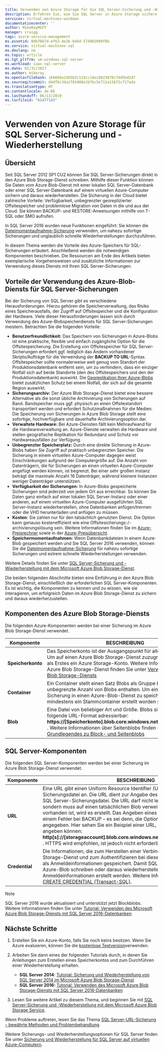 ```yaml
---
title: Verwenden von Azure Storage für die SQL Server-Sicherung und -Wiederherstellung | Microsoft Docs
description: Erfahren Sie, wie Sie SQL Server in Azure Storage sichern. Erläutert die Vorteile der Sicherung von SQL-Datenbanken in Azure Storage.
services: virtual-machines-windows
documentationcenter: ''
author: MikeRayMSFT
manager: craigg
tags: azure-service-management
ms.assetid: 0db7667d-ef63-4e2b-bd4d-574802090f8b
ms.service: virtual-machines-sql
ms.devlang: na
ms.topic: article
ms.tgt_pltfrm: vm-windows-sql-server
ms.workload: iaas-sql-server
ms.date: 01/31/2017
ms.author: mikeray
ms.openlocfilehash: 1b6660a1565b3c119cc1dec0823870c7dd5bd24f
ms.sourcegitcommit: d4dfbc34a1f03488e1b7bc5e711a11b72c717ada
ms.translationtype: HT
ms.contentlocale: de-DE
ms.lasthandoff: 06/13/2019
ms.locfileid: "61477143"
---
```

# <a name="use-azure-storage-for-sql-server-backup-and-restore"></a>Verwenden von Azure Storage für SQL Server-Sicherung und -Wiederherstellung
## <a name="overview"></a>Übersicht
Seit SQL Server 2012 SP1 CU2 können Sie SQL Server-Sicherungen direkt in den Azure Blob Storage-Dienst schreiben. Mithilfe dieser Funktion können Sie Daten vom Azure Blob-Dienst mit einer lokalen SQL Server-Datenbank oder einer SQL Server-Datenbank auf einem virtuellen Azure-Computer sichern und daraus wiederherstellen. Die Sicherung in der Cloud bietet zahlreiche Vorteile: Verfügbarkeit, unbegrenzter georeplizierter Offsitespeicher und problemlose Migration von Daten in die und aus der Cloud. Sie können BACKUP- und RESTORE-Anweisungen mithilfe von T-SQL oder SMO aufrufen.

In SQL Server 2016 wurden neue Funktionen eingeführt: Sie können die [Dateimomentaufnahme-Sicherung](https://msdn.microsoft.com/library/mt169363.aspx) verwenden, um nahezu sofortige Sicherungen und unglaublich schnelle Wiederherstellungen durchzuführen.

In diesem Thema werden die Vorteile des Azure-Speichers für SQL-Sicherungen erläutert. Anschließend werden die notwendigen Komponenten beschrieben. Die Ressourcen am Ende des Artikels bieten exemplarische Vorgehensweisen und zusätzliche Informationen zur Verwendung dieses Diensts mit Ihren SQL Server-Sicherungen.

## <a name="benefits-of-using-the-azure-blob-service-for-sql-server-backups"></a>Vorteile der Verwendung des Azure-Blob-Diensts für SQL Server-Sicherungen
Bei der Sicherung von SQL Server gibt es verschiedene Herausforderungen. Hierzu gehören die Speicherverwaltung, das Risiko eines Speicherausfalls, der Zugriff auf Offsitespeicher und die Konfiguration der Hardware. Viele dieser Herausforderungen lassen sich durch Verwendung des Azure-Blobspeicherdiensts für SQL Server-Sicherungen meistern. Betrachten Sie die folgenden Vorteile:

* **Benutzerfreundlichkeit:** Das Speichern von Sicherungen in Azure-Blobs ist eine praktische, flexible und einfach zugängliche Option für die Offsitespeicherung. Die Erstellung von Offsitespeicher für SQL Server-Sicherungen erfordert ggf. lediglich das Ändern vorhandener Skripts/Aufträge für die Verwendung der **BACKUP TO URL**-Syntax. Offsitespeicher sollte normalerweise weit genug vom Standort der Produktionsdatenbank entfernt sein, um zu verhindern, dass ein einziger Notfall sich auf beide Standorte (den des Offsitespeichers und den der Produktionsdatenbank) auswirkt. Die [Georeplikation Ihrer Azure-Blobs](../../../storage/common/storage-redundancy.md) bietet zusätzlichen Schutz bei einem Notfall, der sich auf die gesamte Region auswirkt.
* **Sicherungsarchiv:** Der Azure Blob Storage-Dienst bietet eine bessere Alternative als die sonst übliche Archivierung von Sicherungen auf Band. Bandspeicher muss ggf. physisch an einen Offsitestandort transportiert werden und erfordert Schutzmaßnahmen für die Medien. Die Speicherung von Sicherungen in Azure Blob Storage stellt eine sofortige, hochverfügbare und dauerhafte Archivierungsoption dar.
* **Verwaltete Hardware:** Bei Azure-Diensten fällt kein Mehraufwand für die Hardwareverwaltung an. Azure-Dienste verwalten die Hardware und stellen geografische Replikation für Redundanz und Schutz vor Hardwareausfällen zur Verfügung.
* **Unbegrenzter Speicherplatz:** Durch eine direkte Sicherung in Azure-Blobs haben Sie Zugriff auf praktisch unbegrenzten Speicher. Die Sicherung in einem virtuellen Azure-Computer dagegen weist Einschränkungen aufgrund der Computergröße auf. Die Anzahl von Datenträgern, die für Sicherungen an einen virtuellen Azure-Computer angefügt werden können, ist begrenzt. Bei einer sehr großen Instanz beträgt die maximale Anzahl 16 Datenträger, während kleinere Instanzen weniger Datenträger unterstützen.
* **Verfügbarkeit der Sicherungen:** In Azure-Blobs gespeicherte Sicherungen sind jederzeit von jedem Ort aus erreichbar. So können Sie Daten ganz einfach auf einer lokalen SQL Server-Instanz oder einer anderen, auf einem virtuellen Azure-Computer ausgeführten SQL Server-Instanz wiederherstellen, ohne Datenbanken anfügen/trennen oder die VHD herunterladen und anfügen zu müssen.
* **Kosten**: Sie zahlen nur für den tatsächlich genutzten Dienst. Die Option kann genauso kosteneffizient wie eine Offsitesicherungs-/-archivierungslösung sein. Weitere Informationen finden Sie im [Azure-Preisrechner](https://go.microsoft.com/fwlink/?LinkId=277060 "Preisrechner") sowie in der [Azure-Preisübersicht](https://go.microsoft.com/fwlink/?LinkId=277059 "Preisübersicht").
* **Speichermomentaufnahmen:** Wenn Datenbankdateien in einem Azure-Blob gespeichert werden und Sie SQL Server 2016 verwenden, können Sie die [Dateimomentaufnahme-Sicherung](https://msdn.microsoft.com/library/mt169363.aspx) für nahezu sofortige Sicherungen und extrem schnelle Wiederherstellungen verwenden.

Weitere Details finden Sie unter [SQL Server-Sicherung und -Wiederherstellung mit dem Microsoft Azure Blob Storage-Dienst](https://go.microsoft.com/fwlink/?LinkId=271617).

Die beiden folgenden Abschnitte bieten eine Einführung in den Azure Blob Storage-Dienst, einschließlich der erforderlichen SQL Server-Komponenten. Es ist wichtig, die Komponenten zu kennen und zu wissen, wie sie interagieren, um erfolgreich Daten im Azure Blob Storage-Dienst zu sichern und daraus wiederherzustellen.

## <a name="azure-blob-storage-service-components"></a>Komponenten des Azure Blob Storage-Diensts
Die folgenden Azure-Komponenten werden bei einer Sicherung im Azure Blob Storage-Dienst verwendet.

| Komponente | BESCHREIBUNG |
| --- | --- |
| **Speicherkonto** |Das Speicherkonto ist der Ausgangspunkt für alle Speicherdienste. Um auf einen Azure Blob Storage-Dienst zuzugreifen, erstellen Sie als Erstes ein Azure Storage-Konto. Weitere Informationen zum Azure Blob Storage-Dienst finden Sie unter [Verwenden des Azure Blob Storage-Diensts](https://azure.microsoft.com/develop/net/how-to-guides/blob-storage/) |
| **Container** |Ein Container stellt einen Satz Blobs als Gruppe bereit und kann eine unbegrenzte Anzahl von Blobs enthalten. Um eine SQL Server-Sicherung in einen Azure-Blob-Dienst zu speichern, muss mindestens ein Stammcontainer erstellt worden sein. |
| **Blob** |Eine Datei von beliebiger Art und Größe. Blobs sind über das folgende URL-Format adressierbar: **https://[Speicherkonto].blob.core.windows.net/[Container]/[Blob]** . Weitere Informationen über Seitenblobs finden Sie unter [Grundlegendes zu Block- und Seitenblobs](https://msdn.microsoft.com/library/azure/ee691964.aspx) |

## <a name="sql-server-components"></a>SQL Server-Komponenten
Die folgenden SQL Server-Komponenten werden bei einer Sicherung im Azure Blob Storage-Dienst verwendet.

| Komponente | BESCHREIBUNG |
| --- | --- |
| **URL** |Eine URL gibt einen Uniform Resource Identifier (URI) zu einer eindeutigen Sicherungsdatei an. Die URL dient zur Angabe des Speicherorts und Namens der SQL Server-Sicherungsdatei. Die URL darf nicht lediglich auf einen Container, sondern muss auf einen tatsächlichen Blob verweisen. Wenn das Blob nicht vorhanden ist, wird es erstellt. Das Angeben eines vorhandenen Blobs führt zu einem Fehler bei BACKUP – es sei denn, die Option > WITH FORMAT wird angegeben. Hier sehen Sie ein Beispiel einer URL, die Sie im BACKUP-Befehl angeben können: **http[s]://[storageaccount].blob.core.windows.net/[container]/[FILENAME.bak]** . HTTPS wird empfohlen, ist jedoch nicht erforderlich. |
| **Credential** |Die Informationen, die zum Herstellen einer Verbindung mit dem Azure Blob Storage-Dienst und zum Authentifizieren bei diesem erforderlich sind, werden als Anmeldeinformationen gespeichert.  Damit SQL Server Sicherungen in einen Azure-Blob schreiben oder daraus wiederherstellen kann, müssen SQL Server-Anmeldeinformationen erstellt werden. Weitere Informationen finden Sie unter [CREATE CREDENTIAL (Transact-SQL)](https://msdn.microsoft.com/library/ms189522.aspx). |

> [!NOTE]
> SQL Server 2016 wurde aktualisiert und unterstützt jetzt Blockblobs. Weitere Informationen finden Sie unter [Tutorial: Verwenden des Microsoft Azure Blob Storage-Diensts mit SQL Server 2016-Datenbanken](https://msdn.microsoft.com/library/dn466438.aspx).
> 
> 

## <a name="next-steps"></a>Nächste Schritte
1. Erstellen Sie ein Azure-Konto, falls Sie noch keins besitzen. Wenn Sie Azure evaluieren, können Sie die [kostenlose Testversion](https://azure.microsoft.com/free/)verwenden.
2. Arbeiten Sie dann eines der folgenden Tutorials durch, in denen Sie Anleitungen zum Erstellen eines Speicherkontos und zum Durchführen einer Wiederherstellung erhalten.
   
   * **SQL Server 2014**: [Tutorial: Sicherung und Wiederherstellung von SQL Server 2014 im Microsoft Azure Blob Storage-Dienst](https://msdn.microsoft.com/library/jj720558\(v=sql.120\).aspx)
   * **SQL Server 2016:** [Tutorial: Verwenden des Microsoft Azure Blob Storage-Diensts mit SQL Server 2016-Datenbanken](https://msdn.microsoft.com/library/dn466438.aspx)
3. Lesen Sie weitere Artikel zu diesem Thema, und beginnen Sie mit [SQL Server-Sicherung und -Wiederherstellung mit dem Microsoft Azure Blob Storage Service](https://msdn.microsoft.com/library/jj919148.aspx).

Wenn Probleme auftreten, lesen Sie das Thema [SQL Server-URL-Sicherung – bewährte Methoden und Problembehandlung](https://msdn.microsoft.com/library/jj919149.aspx).

Weitere Sicherungs- und Wiederherstellungsoptionen für SQL Server finden Sie unter [Sicherung und Wiederherstellung für SQL Server auf virtuellen Azure-Computern](virtual-machines-windows-sql-backup-recovery.md).

